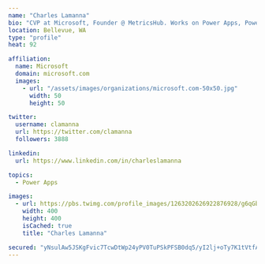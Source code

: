 ```yaml
---
name: "Charles Lamanna"
bio: "CVP at Microsoft, Founder @ MetricsHub. Works on Power Apps, Power Automate, Power Virtual Agent, Common Data Service and Dynamics 365."
location: Bellevue, WA
type: "profile"
heat: 92

affiliation:
  name: Microsoft
  domain: microsoft.com
  images:
    - url: "/assets/images/organizations/microsoft.com-50x50.jpg"
      width: 50
      height: 50

twitter:
  username: clamanna
  url: https://twitter.com/clamanna
  followers: 3888

linkedin:
  url: https://www.linkedin.com/in/charleslamanna

topics:
  - Power Apps

images:
  - url: https://pbs.twimg.com/profile_images/1263202626922876928/g6qGbHZ-_400x400.jpg
    width: 400
    height: 400
    isCached: true
    title: "Charles Lamanna"

secured: "yNsulAw5JSKgFvic7TcwDtWp24yPV0TuPSkPFSB0dq5/yI2lj+oTy7K1tVtfAkPMul9uqwtXuIEt9FC2Oh7bkPhcITFTuFxAwuyM99+YW92CWzFI3BSKYlB+U7t+Bo+mwPfsk5kseuir5g2XoPPy9HDfKeyrro/O6u55KBk1g+IYdkmqCAHR+UNblFmgCCB4xFFgfEszzpiGXRNdJdG5WyLQ/QePq8GcVZuBzvc9QLq0/8ea39S9O1EdhZUFCjAO5wPYRbOowk/c3VJh/dFflp1jDAB3Td/sgdtO+M/gFVkZr8jjCmuZWIYQoo87NsOxPaRULDFRH/rKlkv0/DCE2D0y1S7a8Lm/E1tidfdnAhHZ0uxWFrpCrFpSiFUW+Cpc73QVS3oK+LG6nM5hc5s8671wsRM5KzjnepcLrNjtTIA=;YKKKS5OpLozYTsHhCqm5Qw=="
---
```


